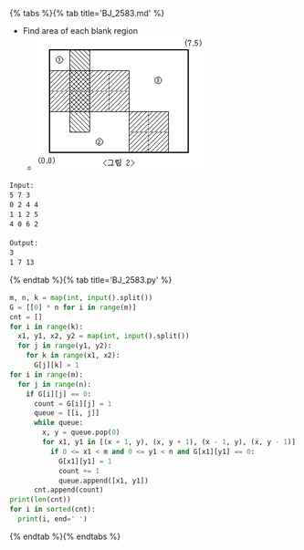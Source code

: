 {% tabs %}{% tab title='BJ_2583.md' %}

* Find area of each blank region
  * ![BJ_2583](images/20210316_002417.png)

```txt
Input:
5 7 3
0 2 4 4
1 1 2 5
4 0 6 2

Output:
3
1 7 13
```

{% endtab %}{% tab title='BJ_2583.py' %}

```py
m, n, k = map(int, input().split())
G = [[0] * n for i in range(m)]
cnt = []
for i in range(k):
  x1, y1, x2, y2 = map(int, input().split())
  for j in range(y1, y2):
    for k in range(x1, x2):
      G[j][k] = 1
for i in range(m):
  for j in range(n):
    if G[i][j] == 0:
      count = G[i][j] = 1
      queue = [[i, j]]
      while queue:
        x, y = queue.pop(0)
        for x1, y1 in [(x + 1, y), (x, y + 1), (x - 1, y), (x, y - 1)]:
          if 0 <= x1 < m and 0 <= y1 < n and G[x1][y1] == 0:
            G[x1][y1] = 1
            count += 1
            queue.append([x1, y1])
      cnt.append(count)
print(len(cnt))
for i in sorted(cnt):
  print(i, end=' ')
```

{% endtab %}{% endtabs %}
